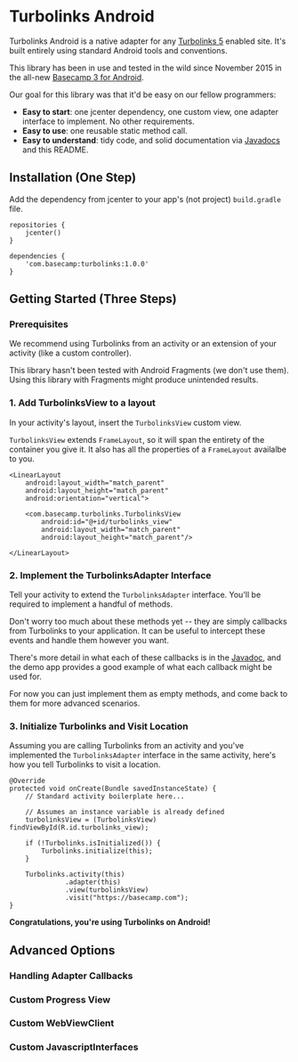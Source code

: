# Turbolinks Android

Turbolinks Android is a native adapter for any [Turbolinks 5](https://github.com/turbolinks/turbolinks#readme) enabled site. It's built entirely using standard Android tools and conventions.

This library has been in use and tested in the wild since November 2015 in the all-new [Basecamp 3 for Android](https://play.google.com/store/apps/details?id=com.basecamp.bc3).

Our goal for this library was that it'd be easy on our fellow programmers:

- **Easy to start**: one jcenter dependency, one custom view, one adapter interface to implement. No other requirements.
- **Easy to use**: one reusable static method call.
- **Easy to understand**: tidy code, and solid documentation via [Javadocs](http://basecamp.github.io/turbolinks-android/javadoc/) and this README.

## Installation (One Step)
Add the dependency from jcenter to your app's (not project) `build.gradle` file.

```
repositories {
    jcenter()
}

dependencies {
    'com.basecamp:turbolinks:1.0.0'
}
```

## Getting Started (Three Steps)

### Prerequisites

We recommend using Turbolinks from an activity or an extension of your activity (like a custom controller).

This library hasn't been tested with Android Fragments (we don't use them). Using this library with Fragments might produce unintended results.

### 1. Add TurbolinksView to a layout

In your activity's layout, insert the `TurbolinksView` custom view.

`TurbolinksView` extends `FrameLayout`, so it will span the entirety of the container you give it. It also has all the properties of a `FrameLayout` availalbe to you.

```
<LinearLayout
    android:layout_width="match_parent"
    android:layout_height="match_parent"
    android:orientation="vertical">
    
    <com.basecamp.turbolinks.TurbolinksView
        android:id="@+id/turbolinks_view"
        android:layout_width="match_parent"
        android:layout_height="match_parent"/>

</LinearLayout>
```

### 2. Implement the TurbolinksAdapter Interface

Tell your activity to extend the `TurbolinksAdapter` interface. You'll be required to implement a handful of methods. 

Don't worry too much about these methods yet -- they are simply callbacks from Turbolinks to your application. It can be useful to intercept these events and handle them however you want. 

There's more detail in what each of these callbacks is in the [Javadoc](http://basecamp.github.io/turbolinks-android/javadoc/), and the demo app provides a good example of what each callback might be used for.

For now you can just implement them as empty methods, and come back to them for more advanced scenarios.

### 3. Initialize Turbolinks and Visit Location

Assuming you are calling Turbolinks from an activity and you've implemented the `TurbolinksAdapter` interface in the same activity, here's how you tell Turbolinks to visit a location.

```
@Override
protected void onCreate(Bundle savedInstanceState) {
    // Standard activity boilerplate here...
    
    // Assumes an instance variable is already defined
    turbolinksView = (TurbolinksView) findViewById(R.id.turbolinks_view);

    if (!Turbolinks.isInitialized()) {
        Turbolinks.initialize(this);
    }

    Turbolinks.activity(this)
              .adapter(this)
              .view(turbolinksView)
              .visit("https://basecamp.com");
}
```

**Congratulations, you're using Turbolinks on Android!**


## Advanced Options

### Handling Adapter Callbacks

### Custom Progress View

### Custom WebViewClient

### Custom JavascriptInterfaces